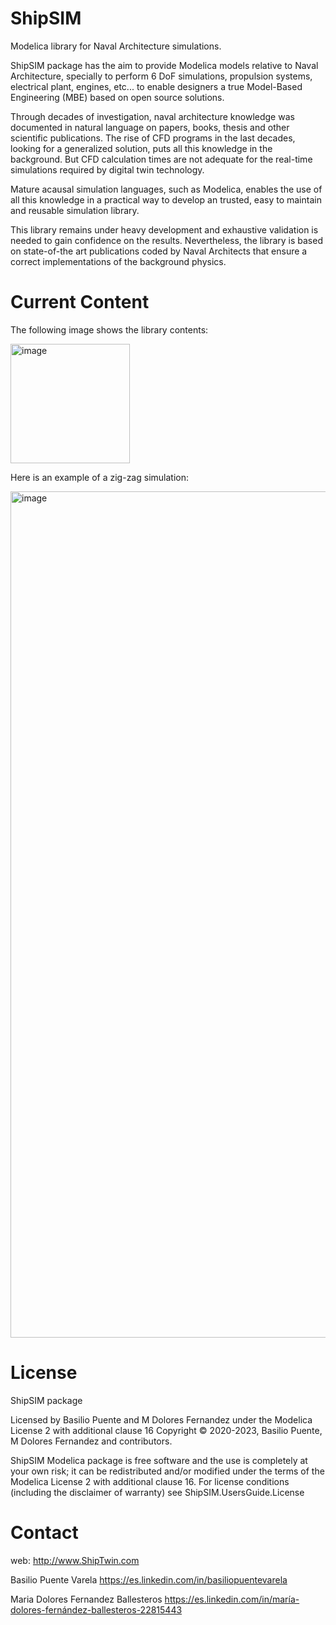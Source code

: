 # ShipSIM
Modelica library for Naval Architecture simulations.

ShipSIM package has the aim to provide Modelica models relative to Naval Architecture, specially to perform 6 DoF simulations, propulsion systems, electrical plant, engines, etc... to enable designers a true Model-Based Engineering (MBE) based on open source solutions.

Through decades of investigation, naval architecture knowledge was documented in natural language on papers, books, thesis and other scientific publications. The rise of CFD programs in the last decades, looking for a generalized solution, puts all this knowledge in the background. But CFD calculation times are not adequate for the real-time simulations required by digital twin technology.

Mature acausal simulation languages, such as Modelica, enables the use of all this knowledge in a practical way to develop an trusted, easy to maintain and reusable simulation library.

This library remains under heavy development and exhaustive validation is needed to gain confidence on the results. Nevertheless, the library is based on state-of-the art publications coded by Naval Architects that ensure a correct implementations of the background physics.

# Current Content

The following image shows the library contents:

<img width="191" alt="image" src="https://user-images.githubusercontent.com/93596576/218189445-892cd888-ade9-41ff-bcc1-4c8ee194dca8.png">

Here is an example of a zig-zag simulation:

<img width="1354" alt="image" src="https://user-images.githubusercontent.com/93596576/218189709-293a5fc4-c258-4db5-b252-487faa901283.png">

# License

ShipSIM package

Licensed by Basilio Puente and M Dolores Fernandez under the Modelica License 2 with additional clause 16
Copyright © 2020-2023, Basilio Puente, M Dolores Fernandez and contributors.

ShipSIM Modelica package is free software and the use is completely at your own risk; it can be redistributed and/or modified under the terms of the Modelica License 2 with additional clause 16. For license conditions (including the disclaimer of warranty) see ShipSIM.UsersGuide.License

# Contact
web: http://www.ShipTwin.com

Basilio Puente Varela
https://es.linkedin.com/in/basiliopuentevarela

Maria Dolores Fernandez Ballesteros
https://es.linkedin.com/in/maría-dolores-fernández-ballesteros-22815443
